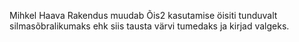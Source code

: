 Mihkel Haava
Rakendus muudab Õis2 kasutamise öisiti tunduvalt silmasõbralikumaks ehk siis tausta värvi tumedaks ja kirjad valgeks.
